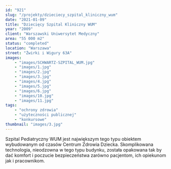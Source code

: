 ```yaml
---
id: "921"
slug: "/projekty/dzieciecy_szpital_kliniczny_wum"
date: "2021-01-09"
title: "Dziecięcy Szpital Kliniczny WUM"
year: "2009"
client: "Warszawski Uniwersytet Medyczny"
area: "55 000 m2"
status: "completed"
location: "Warszawa"
street: "Żwirki i Wigury 63A"
images: 
    - "images/SCHWARTZ-SZPITAL_WUM.jpg"
    - "images/1.jpg"
    - "images/2.jpg"
    - "images/3.jpg"
    - "images/4.jpg"    
    - "images/5.jpg"    
    - "images/6.jpg"    
    - "images/10.jpg"    
    - "images/11.jpg"    
tags: 
    - "ochrony zdrowia"
    - "użyteczności publicznej"
    - "konkursowe"
thumbnail: "images/3.jpg"
---
```

Szpital Pediatryczny WUM jest największym tego typu obiektem wybudowanym od czasów Centrum Zdrowia Dziecka. Skomplikowana technologia, nieodzowna w tego typu budynku, została opakowana tak by dać komfort i&nbsp;poczucie bezpieczeństwa zarówno pacjentom, ich opiekunom jak i&nbsp;pracownikom.


